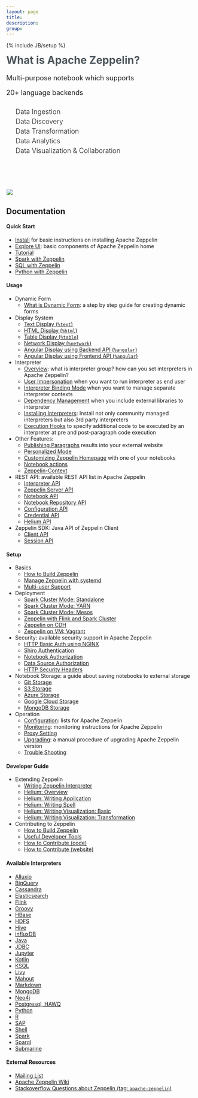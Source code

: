 ```yaml
---
layout: page
title:
description:
group:
---
```

<!--
Licensed under the Apache License, Version 2.0 (the "License");
you may not use this file except in compliance with the License.
You may obtain a copy of the License at

http://www.apache.org/licenses/LICENSE-2.0

Unless required by applicable law or agreed to in writing, software
distributed under the License is distributed on an "AS IS" BASIS,
WITHOUT WARRANTIES OR CONDITIONS OF ANY KIND, either express or implied.
See the License for the specific language governing permissions and
limitations under the License.
-->
{% include JB/setup %}
<div class="row" style="margin-top: 0px;">
  <div class="col-sm-6 col-md-6" style="padding-right:0;">
    <h1 style="color:#4c555a; margin-top: 0px;">What is Apache Zeppelin?</h1>
    <p style="margin-bottom: 0px; margin-top: 20px; font-size: 18px; font-style="font-family: "Roboto", sans-serif;">
      Multi-purpose notebook which supports
    </p>
    <p style="font-size: 18px; font-style="font-family: "Roboto", sans-serif;">
      20+ language backends
    </p>
    <ul style="list-style-type: none; padding-left:10px; margin-top: 30px;" >
      <li style="font-weight: 300; font-size:18px; margin: 5px;"><span class="glyphicon glyphicon-import" style="margin-right:10px"></span> Data Ingestion</li>
      <li style="font-weight: 300; font-size:18px; margin: 5px;"><span class="glyphicon glyphicon-eye-open" style="margin-right:10px"></span> Data Discovery</li>
      <li style="font-weight: 300; font-size:18px; margin: 5px;"><span class="glyphicon glyphicon-filter" style="margin-right:10px"></span> Data Transformation</li>
      <li style="font-weight: 300; font-size:18px; margin: 5px;"><span class="glyphicon glyphicon-wrench" style="margin-right:10px"></span> Data Analytics</li>
      <li style="font-weight: 300; font-size:18px; margin: 5px;"><span class="glyphicon glyphicon-dashboard" style="margin-right:10px"></span> Data Visualization & Collaboration</li>
    </ul>
    <br/>
  </div>
  <div class="col-sm-6 col-md-6" style="padding:0;">
    <div class="hidden-xs" style="margin-top: 60px;"></div>
    <img class="img-responsive" style="border: 1px solid #ecf0f1;" src="{{BASE_PATH}}/assets/themes/zeppelin/img/notebook.png" />
  </div>
</div>

## Documentation 

#### Quick Start

* [Install](./quickstart/install.html) for basic instructions on installing Apache Zeppelin
* [Explore UI](./quickstart/explore_ui.html): basic components of Apache Zeppelin home
* [Tutorial](./quickstart/tutorial.html)
* [Spark with Zeppelin](./quickstart/spark_with_zeppelin.html)
* [SQL with Zeppelin](./quickstart/sql_with_zeppelin.html)
* [Python with Zeppelin](./quickstart/python_with_zeppelin.html)

#### Usage 
* Dynamic Form 
  * [What is Dynamic Form](./usage/dynamic_form/intro.html): a step by step guide for creating dynamic forms
* Display System 
  * [Text Display (`%text`)](./usage/display_system/basic.html#text)
  * [HTML Display (`%html`)](./usage/display_system/basic.html#html)
  * [Table Display (`%table`)](./usage/display_system/basic.html#table)
  * [Network Display (`%network`)](./usage/display_system/basic.html#network)
  * [Angular Display using Backend API (`%angular`)](./usage/display_system/angular_backend.html)
  * [Angular Display using Frontend API (`%angular`)](./usage/display_system/angular_frontend.html)
* Interpreter  
  * [Overview](./usage/interpreter/overview.html): what is interpreter group? how can you set interpreters in Apache Zeppelin?
  * [User Impersonation](./usage/interpreter/user_impersonation.html) when you want to run interpreter as end user
  * [Interpreter Binding Mode](./usage/interpreter/interpreter_binding_mode.html) when you want to manage separate interpreter contexts 
  * [Dependency Management](./usage/interpreter/dependency_management.html) when you include external libraries to interpreter
  * [Installing Interpreters](./usage/interpreter/installation.html): Install not only community managed interpreters but also 3rd party interpreters
  * [Execution Hooks](./usage/interpreter/execution_hooks.html) to specify additional code to be executed by an interpreter at pre and post-paragraph code execution
* Other Features:
  * [Publishing Paragraphs](./usage/other_features/publishing_paragraphs.html) results into your external website
  * [Personalized Mode](./usage/other_features/personalized_mode.html) 
  * [Customizing Zeppelin Homepage](./usage/other_features/customizing_homepage.html) with one of your notebooks
  * [Notebook actions](./usage/other_features/notebook_actions.html)
  * [Zeppelin-Context](./usage/other_features/zeppelin_context.html)
* REST API: available REST API list in Apache Zeppelin
  * [Interpreter API](./usage/rest_api/interpreter.html)
  * [Zeppelin Server API](./usage/rest_api/zeppelin_server.html)
  * [Notebook API](./usage/rest_api/notebook.html)
  * [Notebook Repository API](./usage/rest_api/notebook_repository.html)
  * [Configuration API](./usage/rest_api/configuration.html)
  * [Credential API](./usage/rest_api/credential.html)
  * [Helium API](./usage/rest_api/helium.html)
* Zeppelin SDK: Java API of Zeppelin Client
  * [Client API](./usage/zeppelin_sdk/client_api.html)
  * [Session API](./usage/zeppelin_sdk/session_api.html)
  
#### Setup 
* Basics 
  * [How to Build Zeppelin](./setup/basics/how_to_build.html)
  * [Manage Zeppelin with systemd](./setup/basics/systemd.html)
  * [Multi-user Support](./setup/basics/multi_user_support.html)
* Deployment 
  * [Spark Cluster Mode: Standalone](./setup/deployment/spark_cluster_mode.html#spark-standalone-mode)
  * [Spark Cluster Mode: YARN](./setup/deployment/spark_cluster_mode.html#spark-on-yarn-mode)
  * [Spark Cluster Mode: Mesos](./setup/deployment/spark_cluster_mode.html#spark-on-mesos-mode)
  * [Zeppelin with Flink and Spark Cluster](./setup/deployment/flink_and_spark_cluster.html)
  * [Zeppelin on CDH](./setup/deployment/cdh.html)
  * [Zeppelin on VM: Vagrant](./setup/deployment/virtual_machine.html)
* Security: available security support in Apache Zeppelin
  * [HTTP Basic Auth using NGINX](./setup/security/authentication_nginx.html)
  * [Shiro Authentication](./setup/security/shiro_authentication.html)
  * [Notebook Authorization](./setup/security/notebook_authorization.html)
  * [Data Source Authorization](./setup/security/datasource_authorization.html)
  * [HTTP Security Headers](./setup/security/http_security_headers.html)
* Notebook Storage: a guide about saving notebooks to external storage
  * [Git Storage](./setup/storage/storage.html#notebook-storage-in-local-git-repository)
  * [S3 Storage](./setup/storage/storage.html#notebook-storage-in-s3)
  * [Azure Storage](./setup/storage/storage.html#notebook-storage-in-azure)
  * [Google Cloud Storage](./setup/storage/storage.html#notebook-storage-in-gcs)
  * [MongoDB Storage](./setup/storage/storage.html#notebook-storage-in-mongodb)
* Operation 
  * [Configuration](./setup/operation/configuration.html): lists for Apache Zeppelin
  * [Monitoring](./setup/operation/monitoring.html): monitoring instructions for Apache Zeppelin
  * [Proxy Setting](./setup/operation/proxy_setting.html)
  * [Upgrading](./setup/operation/upgrading.html): a manual procedure of upgrading Apache Zeppelin version
  * [Trouble Shooting](./setup/operation/trouble_shooting.html)

#### Developer Guide
* Extending Zeppelin
  * [Writing Zeppelin Interpreter](./development/writing_zeppelin_interpreter.html)
  * [Helium: Overview](./development/helium/overview.html)
  * [Helium: Writing Application](./development/helium/writing_application.html)
  * [Helium: Writing Spell](./development/helium/writing_spell.html)
  * [Helium: Writing Visualization: Basic](./development/helium/writing_visualization_basic.html)
  * [Helium: Writing Visualization: Transformation](./development/helium/writing_visualization_transformation.html)
* Contributing to Zeppelin
  * [How to Build Zeppelin](./setup/basics/how_to_build.html)
  * [Useful Developer Tools](./development/contribution/useful_developer_tools.html)
  * [How to Contribute (code)](./development/contribution/how_to_contribute_code.html)
  * [How to Contribute (website)](./development/contribution/how_to_contribute_website.html)

#### Available Interpreters 
  * [Alluxio](./interpreter/alluxio.html)
  * [BigQuery](./interpreter/bigquery.html)
  * [Cassandra](./interpreter/cassandra.html)
  * [Elasticsearch](./interpreter/elasticsearch.html)
  * [Flink](./interpreter/flink.html)
  * [Groovy](./interpreter/groovy.html)
  * [HBase](./interpreter/hbase.html)
  * [HDFS](./interpreter/hdfs.html)
  * [Hive](./interpreter/hive.html)
  * [influxDB](./interpreter/influxdb.html)
  * [Java](./interpreter/java.html)
  * [JDBC](./interpreter/jdbc.html)
  * [Jupyter](./interpreter/jupyter.html)
  * [Kotlin](./interpreter/kotlin.html)
  * [KSQL](./interpreter/ksql.html)
  * [Livy](./interpreter/livy.html)
  * [Mahout](./interpreter/mahout.html)
  * [Markdown](./interpreter/markdown.html)
  * [MongoDB](./interpreter/mongodb.html)
  * [Neo4j](./interpreter/neo4j.html)
  * [Postgresql, HAWQ](./interpreter/postgresql.html)
  * [Python](./interpreter/python.html)
  * [R](./interpreter/r.html)
  * [SAP](./interpreter/sap.html)
  * [Shell](./interpreter/shell.html)
  * [Spark](./interpreter/spark.html)
  * [Sparql](./interpreter/sparql.html)
  * [Submarine](./interpreter/submarine.html)

#### External Resources
  * [Mailing List](https://zeppelin.apache.org/community.html)
  * [Apache Zeppelin Wiki](https://cwiki.apache.org/confluence/display/ZEPPELIN/Zeppelin+Home)
  * [Stackoverflow Questions about Zeppelin (tag: `apache-zeppelin`)](http://stackoverflow.com/questions/tagged/apache-zeppelin)

